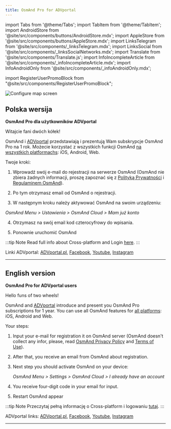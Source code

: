 ```yaml
---
title: OsmAnd Pro for ADVportal
---
```


import Tabs from '@theme/Tabs';
import TabItem from '@theme/TabItem';
import AndroidStore from '@site/src/components/buttons/AndroidStore.mdx';
import AppleStore from '@site/src/components/buttons/AppleStore.mdx';
import LinksTelegram from '@site/src/components/_linksTelegram.mdx';
import LinksSocial from '@site/src/components/_linksSocialNetworks.mdx';
import Translate from '@site/src/components/Translate.js';
import InfoIncompleteArticle from '@site/src/components/_infoIncompleteArticle.mdx';
import InfoAndroidOnly from '@site/src/components/_infoAndroidOnly.mdx';

import RegisterUserPromoBlock from "@site/src/components/RegisterUserPromoBlock";

![Configure map screen](@site/static/img/promo/advportal/advportal.png)

## Polska wersija

**OsmAnd Pro dla użytkowników ADVportal**

Witajcie fani dwóch kółek!

OsmAnd i [ADVportal](https://www.advportal.pl/) przedstawiają i prezentują Wam subskrypcje OsmAnd Pro na 1 rok. Możecie korzystać z wszystkich funkcji OsmAnd [na wszystkich platformachs](../../../docs/user/personal/osmand-cloud.md#cross-platform): iOS, Android, Web.

Twoje kroki:

1. Wprowadź swój e-mail do rejestracji na serwerze OsmAnd (OsmAnd nie zbiera żadnych informacji, proszę zapoznać się z [Polityką Prywatności](../help-online/privacy-policy.md) i [Regulaminem OsmAnd](../help-online/terms-of-use.md)).

<RegisterUserPromoBlock  promoKey='advportal'/>

2. Po tym otrzymasz email od OsmAnd o rejestracji.

3. W następnym kroku należy aktywować OsmAnd na swoim urządzeniu:

_OsmAnd Menu > Ustawienia > OsmAnd Cloud > Mam już konto_

4. Otrzymasz na swój email kod czterocyfrowy do wpisania.

5. Ponownie uruchomić OsmAnd

:::tip Note
Read full info about Cross-platform and Login [here](../docs/user/personal/osmand-cloud.md#cross-platform).
:::

Linki ADVportal: [ADVportal.pl](https://www.advportal.pl/), [Facebook](https://www.facebook.com/ADVportalpl/), [Youtube](https://www.youtube.com/@advportal), [Instagram](https://www.instagram.com/advportal/)

______________________________
## English version

**OsmAnd Pro for ADVportal users**

Hello funs of two wheels!

OsmAnd and [ADVportal](https://www.advportal.pl/) introduce and present you OsmAnd Pro subscriptions for 1 year. 
You can use all OsmAnd features for [all platforms](../docs/user/personal/osmand-cloud.md#cross-platform): iOS, Android and Web.


Your steps:
1. Input your e-mail for registration it on OsmAnd server (OsmAnd doesn't collect any infor, please, read [OsmAnd Privacy Policy](../help-online/privacy-policy.md) and [Terms of Use](../help-online/terms-of-use.md)).
   
<RegisterUserPromoBlock  promoKey='advportal'/>


2. After that, you receive an email from OsmAnd about registration.
3. Next step you should activate OsmAnd on your device:
    
    _OsmAnd Menu > Settings > OsmAnd Cloud > I already have an account_

4. You receive four-digit code in your email for input.
5. Restart OsmAnd appear

:::tip Note
Przeczytaj pełną informację o Cross-platform i logowaniu [tutaj](../../../docs/user/personal/osmand-cloud.md#cross-platform).
:::

ADVportal links: [ADVportal.pl](https://www.advportal.pl/), [Facebook](https://www.facebook.com/ADVportalpl/), [Youtube](https://www.youtube.com/@advportal), [Instagram](https://www.instagram.com/advportal/)

_________________________________


<LinksSocial/>
<LinksTelegram/>


